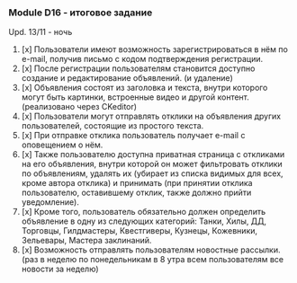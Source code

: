 ### Module D16 - итоговое задание
Upd. 13/11 - ночь
1. [x] Пользователи имеют возможность зарегистрироваться в нём по e-mail, получив письмо с кодом подтверждения регистрации.
2. [x] После регистрации пользователям становится доступно создание и редактирование объявлений. (и удаление)
3. [x] Объявления состоят из заголовка и текста, внутри которого могут быть картинки, встроенные видео и другой контент. (реализовано через CKeditor)
4. [x] Пользователи могут отправлять отклики на объявления других пользователей, состоящие из простого текста.
5. [x] При отправке отклика пользователь получает e-mail с оповещением о нём.
6. [x] Также пользователю доступна приватная страница с откликами на его объявления, внутри которой он может фильтровать отклики по объявлениям, удалять их (убирает из списка видимых для всех, кроме автора отклика) и принимать (при принятии отклика пользователю, оставившему отклик, также должно прийти уведомление).
7. [x] Кроме того, пользователь обязательно должен определить объявление в одну из следующих категорий: Танки, Хилы, ДД, Торговцы, Гилдмастеры, Квестгиверы, Кузнецы, Кожевники, Зельевары, Мастера заклинаний.
8. [x] Возможность отправлять пользователям новостные рассылки. (раз в неделю по понедельникам в 8 утра всем пользователям все новости за неделю)






[//]: # (Upd. 13/11 - утро)

[//]: # (Отклоненный отклик виден только автору отклика.)

[//]: # (Добавлена ссылка на новости в профиле.)

[//]: # ()
[//]: # (Upd. 12/11)

[//]: # (Добавлена приватная страница, фильтрация по объявлениям.)

[//]: # (Изменена модель Response, добавлен список статусов. )

[//]: # (Объединила в одну функцию принять и отклонить отклик.)

[//]: # ()
[//]: # (Upd. 11/11)

[//]: # (Добавлены отклики: оставлять может только не автор объявления. Принять может только автор.)

[//]: # (Все отклики видно на странице объявленния.)

[//]: # (Исправлена невозможность загрузить картинки на сервер пользователями &#40;не админом&#41; установкой библиотеки pillow.)

[//]: # ()
[//]: # (Upd. 10/11)

[//]: # (Доведено до ума вход/выход, добавлено отображение текущего пользователя. Попытка сделать личную страницу пока провалена.)

[//]: # (Добавлена форма ckeditor при добавлении с сайта, в виджете почему-то кнопки ютуба и аплоада картинок нет.)

[//]: # (Добавлено удаление поста и видимость удаления/редактирования для авторизованных пользователей.)

[//]: # ()
[//]: # (Upd. 9/11 )

[//]: # (Добавлена отправка письма с кодом подтверждения при регистрации юзера. &#40;День прожит не зря!&#41;)

[//]: # ()
[//]: # (6/11)

[//]: # (Кнопка ютуба добавлена, а также возможность заливать картинки в посты)

[//]: # (Корректное отображение имени категории в шаблоне)